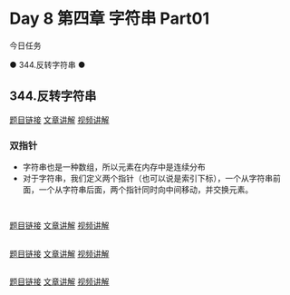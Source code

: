 # Day 8 第四章 字符串 Part01

今日任务 

● 344.反转字符串
● 

## 344.反转字符串
[题目链接](344.反转字符串)
[文章讲解](https://programmercarl.com/0344.%E5%8F%8D%E8%BD%AC%E5%AD%97%E7%AC%A6%E4%B8%B2.html#%E7%AE%97%E6%B3%95%E5%85%AC%E5%BC%80%E8%AF%BE)
[视频讲解](https://www.bilibili.com/video/BV1fV4y17748)

### 双指针
- 字符串也是一种数组，所以元素在内存中是连续分布
- 对于字符串，我们定义两个指针（也可以说是索引下标），一个从字符串前面，一个从字符串后面，两个指针同时向中间移动，并交换元素。


```cpp
```


## 
[题目链接]()
[文章讲解]()
[视频讲解]()

##
[题目链接]()
[文章讲解]()
[视频讲解]()

##
[题目链接]()
[文章讲解]()
[视频讲解]()
